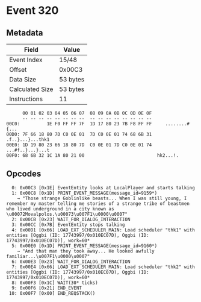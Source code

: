 # Event 320

## Metadata

| Field           | Value    |
|-----------------|----------|
| Event Index     | 15/48    |
| Offset          | 0x00C3   |
| Data Size       | 53 bytes |
| Calculated Size | 53 bytes |
| Instructions    | 11       |

```
      00 01 02 03 04 05 06 07  08 09 0A 0B 0C 0D 0E 0F
      -- -- -- -- -- -- -- --  -- -- -- -- -- -- -- --
00C0:          1E F0 FF FF 7F  1D 17 80 23 7B F8 FF FF     ........#{...
00D0: 7F 66 18 80 7D C0 0E 01  7D C0 0E 01 74 68 6B 31  .f..}...}...thk1
00E0: 1D 19 80 23 66 18 80 7D  C0 0E 01 7D C0 0E 01 74  ...#f..}...}...t
00F0: 68 6B 32 1C 1A 80 21 00                           hk2...!.        
```

## Opcodes

```
  0: 0x00C3 [0x1E] EventEntity looks at LocalPlayer and starts talking
  1: 0x00C8 [0x1D] PRINT_EVENT_MESSAGE(message_id=9159*)
    → "Those strange Goblinlike beasts... When I was still young, I remember my master telling me stories of a strange tribe of beastmen who lived underground in a city known as \u00072Movalpolos.\u00073\u007F1\u0000\u0007"
  2: 0x00CB [0x23] WAIT_FOR_DIALOG_INTERACTION
  3: 0x00CC [0x7B] EventEntity stops talking
  4: 0x00D1 [0x66] LOAD_EXT_SCHEDULER_MAIN: Load scheduler "thk1" with entities [Oggbi (ID: 17743997/0x010EC07D), Oggbi (ID: 17743997/0x010EC07D)], work=60*
  5: 0x00E0 [0x1D] PRINT_EVENT_MESSAGE(message_id=9160*)
    → "And that man they took away... He looked awfully familiar...\u007F1\u0000\u0007"
  6: 0x00E3 [0x23] WAIT_FOR_DIALOG_INTERACTION
  7: 0x00E4 [0x66] LOAD_EXT_SCHEDULER_MAIN: Load scheduler "thk2" with entities [Oggbi (ID: 17743997/0x010EC07D), Oggbi (ID: 17743997/0x010EC07D)], work=60*
  8: 0x00F3 [0x1C] WAIT(30* ticks)
  9: 0x00F6 [0x21] END_EVENT
 10: 0x00F7 [0x00] END_REQSTACK()
```
